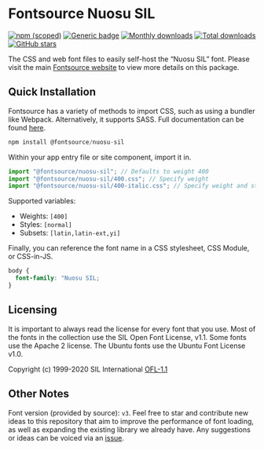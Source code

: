 # Fontsource Nuosu SIL

[![npm (scoped)](https://img.shields.io/npm/v/@fontsource/nuosu-sil?color=brightgreen)](https://www.npmjs.com/package/@fontsource/nuosu-sil) [![Generic badge](https://img.shields.io/badge/fontsource-passing-brightgreen)](https://github.com/fontsource/fontsource) [![Monthly downloads](https://badgen.net/npm/dm/@fontsource/nuosu-sil)](https://github.com/fontsource/fontsource) [![Total downloads](https://badgen.net/npm/dt/@fontsource/nuosu-sil)](https://github.com/fontsource/fontsource) [![GitHub stars](https://img.shields.io/github/stars/fontsource/fontsource.svg?style=social&label=Star)](https://github.com/fontsource/fontsource/stargazers)

The CSS and web font files to easily self-host the “Nuosu SIL” font. Please visit the main [Fontsource website](https://fontsource.org/fonts/nuosu-sil) to view more details on this package.

## Quick Installation

Fontsource has a variety of methods to import CSS, such as using a bundler like Webpack. Alternatively, it supports SASS. Full documentation can be found [here](https://fontsource.org/docs/introduction).

```javascript
npm install @fontsource/nuosu-sil
```

Within your app entry file or site component, import it in.

```javascript
import "@fontsource/nuosu-sil"; // Defaults to weight 400
import "@fontsource/nuosu-sil/400.css"; // Specify weight
import "@fontsource/nuosu-sil/400-italic.css"; // Specify weight and style

```

Supported variables:
- Weights: `[400]`
- Styles: `[normal]`
- Subsets: `[latin,latin-ext,yi]`

Finally, you can reference the font name in a CSS stylesheet, CSS Module, or CSS-in-JS.

```css
body {
  font-family: "Nuosu SIL;
}
```

## Licensing
It is important to always read the license for every font that you use.
Most of the fonts in the collection use the SIL Open Font License, v1.1. Some fonts use the Apache 2 license. The Ubuntu fonts use the Ubuntu Font License v1.0.

Copyright (c) 1999-2020 SIL International
[OFL-1.1](http://scripts.sil.org/OFL)

## Other Notes
Font version (provided by source): `v3`.
Feel free to star and contribute new ideas to this repository that aim to improve the performance of font loading, as well as expanding the existing library we already have. Any suggestions or ideas can be voiced via an [issue](https://github.com/fontsource/fontsource/issues).